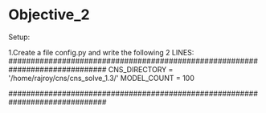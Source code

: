 # Objective_2
Setup:

1.Create a file config.py and write the following 2 LINES:
##############################################################################
  CNS_DIRECTORY = '/home/rajroy/cns/cns_solve_1.3/'
  MODEL_COUNT = 100
  
##############################################################################
